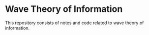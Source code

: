 # Wave Theory of Information

This repository consists of notes and code related to wave theory of information.
